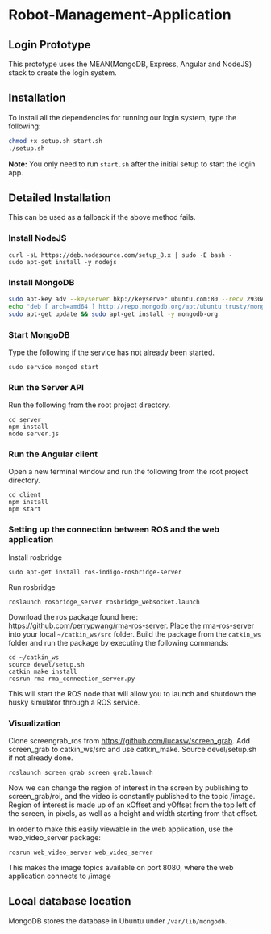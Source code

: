# Robot-Management-Application
## Login Prototype
This prototype uses the MEAN(MongoDB, Express, Angular and NodeJS) stack to create the login system.
## Installation
To install all the dependencies for running our login system, type the following:
```bash
chmod +x setup.sh start.sh
./setup.sh
```
**Note:** You only need to run `start.sh` after the initial setup to start the login app.
## Detailed Installation
This can be used as a fallback if the above method fails.
### Install NodeJS
```
curl -sL https://deb.nodesource.com/setup_8.x | sudo -E bash -
sudo apt-get install -y nodejs
```
### Install MongoDB
```bash
sudo apt-key adv --keyserver hkp://keyserver.ubuntu.com:80 --recv 2930ADAE8CAF5059EE73BB4B58712A2291FA4AD5
echo "deb [ arch=amd64 ] http://repo.mongodb.org/apt/ubuntu trusty/mongodb-org/testing multiverse" | sudo tee /etc/apt/sources.list.d/mongodb-org-3.6.list
sudo apt-get update && sudo apt-get install -y mongodb-org
```
### Start MongoDB
Type the following if the service has not already been started.
```
sudo service mongod start
```
### Run the Server API
Run the following from the root project directory.
```
cd server
npm install
node server.js
```
### Run the Angular client
Open a new terminal window and run the following from the root project directory.
```
cd client
npm install
npm start
```
### Setting up the connection between ROS and the web application
Install rosbridge
```
sudo apt-get install ros-indigo-rosbridge-server
```
Run rosbridge
```
roslaunch rosbridge_server rosbridge_websocket.launch
```
Download the ros package found here: https://github.com/perrypwang/rma-ros-server.
Place the rma-ros-server into your local `~/catkin_ws/src` folder. 
Build the package from the `catkin_ws` folder and run the package by executing the following commands:
```
cd ~/catkin_ws
source devel/setup.sh
catkin_make install
rosrun rma rma_connection_server.py
```
This will start the ROS node that will allow you to launch and shutdown the husky simulator through a ROS service. 
### Visualization
Clone screengrab_ros from https://github.com/lucasw/screen_grab.
Add screen_grab to catkin_ws/src and use catkin_make.
Source devel/setup.sh if not already done.
```
roslaunch screen_grab screen_grab.launch
```
Now we can change the region of interest in the screen by publishing to screen_grab/roi, and the video is constantly published to the topic /image.
Region of interest is made up of an xOffset and yOffset from the top left of the screen, in pixels, as well as a height and width starting from that offset.

In order to make this easily viewable in the web application, use the web_video_server package:
```
rosrun web_video_server web_video_server
```
This makes the image topics available on port 8080, where the web application connects to /image
## Local database location
MongoDB stores the database in Ubuntu under `/var/lib/mongodb`.
